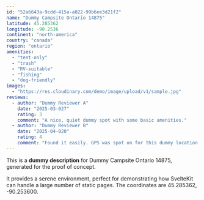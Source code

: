 ```yaml
---
id: "52a6643a-9cdd-415a-a022-99b6ee3d21f2"
name: "Dummy Campsite Ontario 14875"
latitude: 45.285362
longitude: -90.2536
continent: "north-america"
country: "canada"
region: "ontario"
amenities:
  - "tent-only"
  - "trash"
  - "RV-suitable"
  - "fishing"
  - "dog-friendly"
images:
  - "https://res.cloudinary.com/demo/image/upload/v1/sample.jpg"
reviews:
  - author: "Dummy Reviewer A"
    date: "2025-03-027"
    rating: 3
    comment: "A nice, quiet dummy spot with some basic amenities."
  - author: "Dummy Reviewer B"
    date: "2025-04-020"
    rating: 4
    comment: "Found it easily. GPS was spot on for this dummy location."
---
```


This is a **dummy description** for Dummy Campsite Ontario 14875, generated for the proof of concept.

It provides a serene environment, perfect for demonstrating how SvelteKit can handle a large number of static pages. The coordinates are 45.285362, -90.253600.

